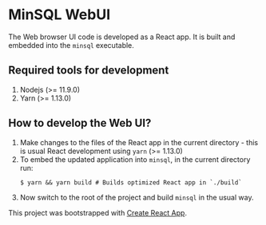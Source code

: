 # MinSQL WebUI

The Web browser UI code is developed as a React app. It is built and
embedded into the `minsql` executable.

## Required tools for development

1. Nodejs (>= 11.9.0)
2. Yarn (>= 1.13.0)

## How to develop the Web UI?

1. Make changes to the files of the React app in the current
   directory - this is usual React development using `yarn` (>= 1.13.0)
2. To embed the updated application into `minsql`, in the current directory run:
   ```shell
   $ yarn && yarn build # Builds optimized React app in `./build`
   ```
3. Now switch to the root of the project and build `minsql` in the usual way.

This project was bootstrapped with [Create React App](https://github.com/facebook/create-react-app).
